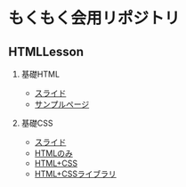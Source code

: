 # もくもく会用リポジトリ

## HTMLLesson
1. 基礎HTML
    - [スライド](https://hackmd.io/4gbDiDZPRPi77BREr2UeTg)
    - [サンプルページ](https://yn1323.github.io/mokumoku/HTMLLesson/)

1. 基礎CSS
    - [スライド](https://hackmd.io/zn9Udu62Q36P8Vo7WQEnfg?both)
    - [HTMLのみ](https://yn1323.github.io/mokumoku/CSSLesson/)
    - [HTML+CSS](https://yn1323.github.io/mokumoku/CSSLesson/complete.html)
    - [HTML+CSSライブラリ](https://yn1323.github.io/mokumoku/CSSLesson/library.html)